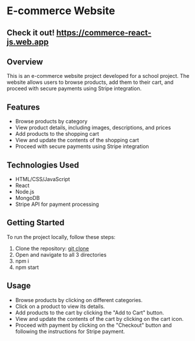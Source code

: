 # E-commerce Website

## Check it out! https://commerce-react-js.web.app

## Overview

This is an e-commerce website project developed for a school project. The website allows users to browse products, add them to their cart, and proceed with secure payments using Stripe integration.

## Features

* Browse products by category
* View product details, including images, descriptions, and prices
* Add products to the shopping cart
* View and update the contents of the shopping cart
* Proceed with secure payments using Stripe integration

## Technologies Used

* HTML/CSS/JavaScript
* React
* Node.js
* MongoDB
* Stripe API for payment processing
  
## Getting Started

To run the project locally, follow these steps:

1. Clone the repository: [git clone <repository-url>](https://github.com/Mako11z/TXST-E-Comm.git)
2. Open and navigate to all 3 directories
3. npm i
4. npm start

## Usage
* Browse products by clicking on different categories.
* Click on a product to view its details.
* Add products to the cart by clicking the "Add to Cart" button.
* View and update the contents of the cart by clicking on the cart icon.
* Proceed with payment by clicking on the "Checkout" button and following the instructions for Stripe payment.
